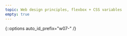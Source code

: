```yaml
---
topic: Web design principles, flexbox + CSS variables
empty: true
---
```


{::options auto_id_prefix="w07-" /}
<!-- {: .aside-wrapper}
<span class="highlighter">
[W07 Slides](files/w07.min.pdf){:target="_blank"} (PDF, 701 KB)
</span>

### Agenda

### Activities

### Homework -->
